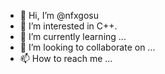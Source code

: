 - 👋 Hi, I’m @nfxgosu
- 👀 I’m interested in C++.
- 🌱 I’m currently learning ...
- 💞️ I’m looking to collaborate on ...
- 📫 How to reach me ...

<!---
nfxgosu/nfxgosu is a ✨ special ✨ repository because its `README.md` (this file) appears on your GitHub profile.
You can click the Preview link to take a look at your changes.
--->
